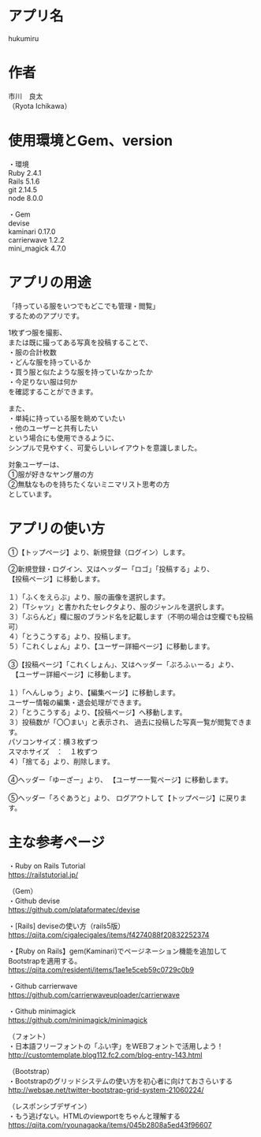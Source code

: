 
# アプリ名

hukumiru



# 作者

市川　良太<br />
（Ryota Ichikawa）



# 使用環境とGem、version

・環境<br />
Ruby  2.4.1<br />
Rails 5.1.6<br />
git   2.14.5<br />
node  8.0.0<br />

・️Gem<br />
devise<br />
kaminari  0.17.0<br />
carrierwave 1.2.2<br />
mini_magick 4.7.0



# アプリの用途

「持っている服をいつでもどこでも管理・閲覧」<br />
するためのアプリです。<br />

1枚ずつ服を撮影、<br />
または既に撮ってある写真を投稿することで、<br />
・服の合計枚数<br />
・どんな服を持っているか<br />
・買う服と似たような服を持っていなかったか<br />
・今足りない服は何か<br />
を確認することができます。<br />

また、<br />
・単純に持っている服を眺めていたい<br />
・他のユーザーと共有したい<br />
という場合にも使用できるように、<br />
シンプルで見やすく、可愛らしいレイアウトを意識しました。<br />

対象ユーザーは、<br />
①服が好きなヤング層の方<br />
②無駄なものを持ちたくないミニマリスト思考の方<br />
としています。



# アプリの使い方

①【トップページ】より、新規登録（ログイン）します。<br />

②新規登録・ログイン、又はヘッダー「ロゴ」「投稿する」より、<br />
  【投稿ページ】に移動します。<br />
<br />
  １）「ふくをえらぶ」より、服の画像を選択します。<br />
  ２）「Tシャツ」と書かれたセレクタより、服のジャンルを選択します。<br />
  ３）「ぶらんど」欄に服のブランド名を記載します（不明の場合は空欄でも投稿可）<br />
  ４）「とうこうする」より、投稿します。<br />
  ５）「これくしょん」より、【ユーザー詳細ページ】に移動します。<br />
<br />
③【投稿ページ】「これくしょん」、又はヘッダー「ぷろふぃーる」より、<br />
　【ユーザー詳細ページ】に移動します。<br />
<br />
  １）「へんしゅう」より、【編集ページ】に移動します。<br />
      ユーザー情報の編集・退会処理ができます。<br />
  ２）「とうこうする」より、【投稿ページ】へ移動します。<br />
  ３）投稿数が「〇〇まい」と表示され、
      過去に投稿した写真一覧が閲覧できます。<br />
      パソコンサイズ：横３枚ずつ<br />
      スマホサイズ　：　１枚ずつ<br />
  ４）「捨てる」より、削除します。<br />
<br />
④ヘッダー「ゆーざー」より、
  【ユーザー一覧ページ】に移動します。<br />
<br />
⑤ヘッダー「ろぐあうと」より、
  ログアウトして【トップページ】に戻ります。

        
        
# 主な参考ページ

・Ruby on Rails Tutorial<br />
https://railstutorial.jp/<br />


（Gem）<br />
・Github devise<br />
https://github.com/plataformatec/devise<br />

・[Rails] deviseの使い方（rails5版）<br />
https://qiita.com/cigalecigales/items/f4274088f20832252374<br />

・【Ruby on Rails】gem(Kaminari)でページネーション機能を追加してBootstrapを適用する。<br />
https://qiita.com/residenti/items/1ae1e5ceb59c0729c0b9<br />

・Github carrierwave<br />
https://github.com/carrierwaveuploader/carrierwave<br />

・Github minimagick<br />
https://github.com/minimagick/minimagick<br />


（フォント）<br />
・日本語フリーフォントの「ふい字」をWEBフォントで活用しよう！<br />
http://customtemplate.blog112.fc2.com/blog-entry-143.html<br />


（Bootstrap）<br />
・Bootstrapのグリッドシステムの使い方を初心者に向けておさらいする<br />
http://websae.net/twitter-bootstrap-grid-system-21060224/<br />


（レスポンシブデザイン）<br />
・もう逃げない。HTMLのviewportをちゃんと理解する<br />
https://qiita.com/ryounagaoka/items/045b2808a5ed43f96607